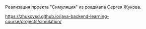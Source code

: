 Реализация проекта "Симуляция" из роадмапа Сергея Жукова.

https://zhukovsd.github.io/java-backend-learning-course/projects/simulation/ 

